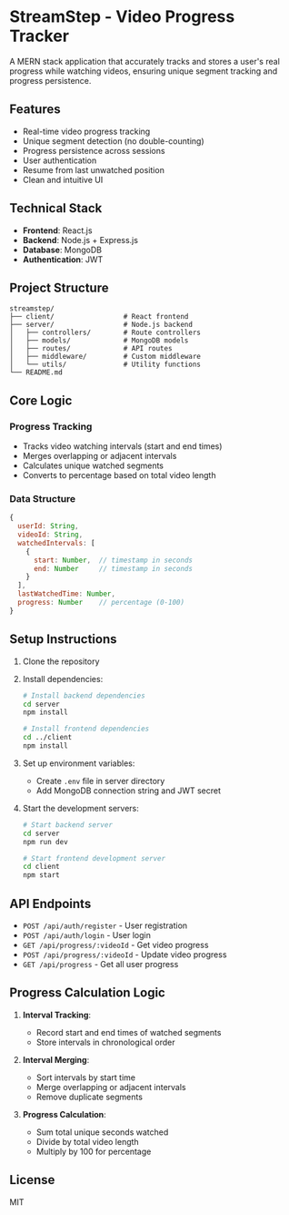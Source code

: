 # StreamStep - Video Progress Tracker

A MERN stack application that accurately tracks and stores a user's real progress while watching videos, ensuring unique segment tracking and progress persistence.

## Features

- Real-time video progress tracking
- Unique segment detection (no double-counting)
- Progress persistence across sessions
- User authentication
- Resume from last unwatched position
- Clean and intuitive UI

## Technical Stack

- **Frontend**: React.js
- **Backend**: Node.js + Express.js
- **Database**: MongoDB
- **Authentication**: JWT

## Project Structure

```
streamstep/
├── client/                 # React frontend
├── server/                 # Node.js backend
│   ├── controllers/        # Route controllers
│   ├── models/             # MongoDB models
│   ├── routes/             # API routes
│   ├── middleware/         # Custom middleware
│   └── utils/              # Utility functions
└── README.md
```

## Core Logic

### Progress Tracking
- Tracks video watching intervals (start and end times)
- Merges overlapping or adjacent intervals
- Calculates unique watched segments
- Converts to percentage based on total video length

### Data Structure
```javascript
{
  userId: String,
  videoId: String,
  watchedIntervals: [
    {
      start: Number,  // timestamp in seconds
      end: Number     // timestamp in seconds
    }
  ],
  lastWatchedTime: Number,
  progress: Number    // percentage (0-100)
}
```

## Setup Instructions

1. Clone the repository
2. Install dependencies:
   ```bash
   # Install backend dependencies
   cd server
   npm install

   # Install frontend dependencies
   cd ../client
   npm install
   ```

3. Set up environment variables:
   - Create `.env` file in server directory
   - Add MongoDB connection string and JWT secret

4. Start the development servers:
   ```bash
   # Start backend server
   cd server
   npm run dev

   # Start frontend development server
   cd client
   npm start
   ```

## API Endpoints

- `POST /api/auth/register` - User registration
- `POST /api/auth/login` - User login
- `GET /api/progress/:videoId` - Get video progress
- `POST /api/progress/:videoId` - Update video progress
- `GET /api/progress` - Get all user progress

## Progress Calculation Logic

1. **Interval Tracking**:
   - Record start and end times of watched segments
   - Store intervals in chronological order

2. **Interval Merging**:
   - Sort intervals by start time
   - Merge overlapping or adjacent intervals
   - Remove duplicate segments

3. **Progress Calculation**:
   - Sum total unique seconds watched
   - Divide by total video length
   - Multiply by 100 for percentage

## License

MIT 